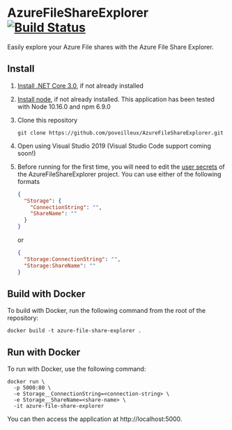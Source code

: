 # AzureFileShareExplorer [![Build Status](https://dev.azure.com/poveilleux/AzureFileStorageExplorer/_apis/build/status/poveilleux.AzureFileShareExplorer?branchName=master)](https://dev.azure.com/poveilleux/AzureFileStorageExplorer/_build/latest?definitionId=1&branchName=master)

Easily explore your Azure File shares with the Azure File Share Explorer.

## Install
1. [Install .NET Core 3.0](https://dotnet.microsoft.com/download/dotnet-core/3.0), if not already installed

2. [Install node](https://nodejs.org/en/), if not already installed. This application has been tested with Node 10.16.0 and npm 6.9.0

3. Clone this repository
   ```
   git clone https://github.com/poveilleux/AzureFileShareExplorer.git
   ```

4. Open using Visual Studio 2019 (Visual Studio Code support coming soon!)

5. Before running for the first time, you will need to edit the [user secrets](https://docs.microsoft.com/en-us/aspnet/core/security/app-secrets?view=aspnetcore-3.0&tabs=windows) of the AzureFileShareExplorer project. You can use either of the following formats
   ```json
   {
     "Storage": {
	   "ConnectionString": "",
	   "ShareName": ""
	 }
   }
   ```
   or
   ```json
   {
     "Storage:ConnectionString": "",
     "Storage:ShareName": ""
   }
   ```

## Build with Docker
To build with Docker, run the following command from the root of the repository:

```
docker build -t azure-file-share-explorer .
```

## Run with Docker
To run with Docker, use the following command:

```
docker run \
  -p 5000:80 \
  -e Storage__ConnectionString=<connection-string> \
  -e Storage__ShareName=<share-name> \
  -it azure-file-share-explorer
```

You can then access the application at http://localhost:5000.
